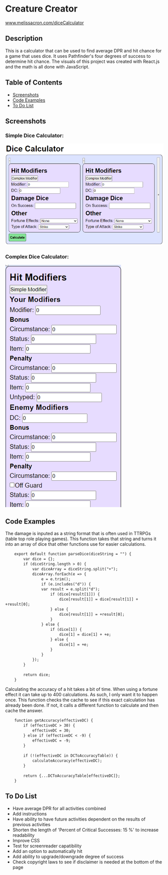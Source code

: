 # Creature Creator

<a href="https:www.melissacron.com/diceCalculator">www.melissacron.com/diceCalculator</a>

## Description
This is a calculator that can be used to find average DPR and hit chance for a game that uses dice. It uses Pathfinder's four degrees of success to determine hit chance. The visuals of this project was created with React.js and the math is all done with JavaScript.

## Table of Contents
- [Screenshots](#screenshots)
- [Code Examples](#code-examples)
- [To Do List](#to-do-list)

## Screenshots
### Simple Dice Calculator:
![Two boxes with five inputs each](../../../public/assets/images/diceCalculator.png)
### Complex Dice Calculator:
![A single box with over 15 inputs and doesn't fit in the picture](../../../public/assets/images/complexDiceCalculator.png)

## Code Examples
The damage is inputed as a string format that is often used in TTRPGs (table top role playing games). This function takes that string and turns it into an array of dice that other functions use for easier calculations.
```agsl
    export default function parseDice(diceString = "") {
        var dice = {};
        if (diceString.length > 0) {
            var diceArray = diceString.split("+");
            diceArray.forEach(e => {
                e = e.trim();
                if (e.includes("d")) {
                var result = e.split("d");
                    if (dice[result[1]]) {
                        dice[result[1]] = dice[result[1]] + +result[0];
                    } else {
                        dice[result[1]] = +result[0];
                    }
                } else {
                    if (dice[1]) {
                        dice[1] = dice[1] + +e;
                    } else {
                        dice[1] = +e;
                    }
                }
            });
        }
        
        return dice;
    }
```
Calculating the accuracy of a hit takes a bit of time. When using a fortune effect it can take up to 400 calculations. As such, I only want it to happen once. This function checks the cache to see if this exact calculation has already been done. If not, it calls a different function to calculate and then cache the answer.
```agsl
    function getAccuracy(effectiveDC) {
        if (effectiveDC > 30) {
            effectiveDC = 30;
        } else if (effectiveDC < -9) {
            effectiveDC = -9;
        }

        if (!(effectiveDC in DCToAccuracyTable)) {
            calculateAccuracy(effectiveDC);
        }

        return {...DCToAccuracyTable[effectiveDC]};
    }
```

## To Do List
- Have average DPR for all activities combined
- Add instructions
- Have ability to have future activities dependent on the results of previous activities
- Shorten the length of 'Percent of Critical Successes: 15 %' to increase readability
- Improve CSS
- Test for screenreader capatibility
- Add an option to automatically hit
- Add ability to upgrade/downgrade degree of success
- Check copyright laws to see if disclaimer is needed at the bottom of the page